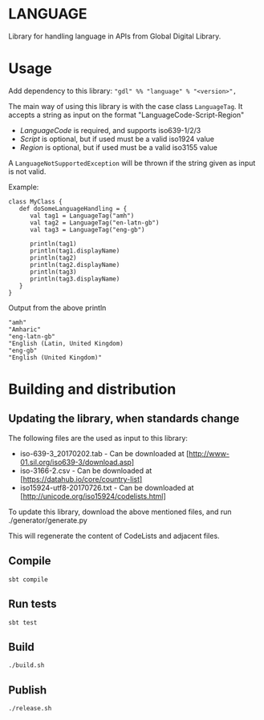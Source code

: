 # LANGUAGE
Library for handling language in APIs from Global Digital Library.

# Usage
Add dependency to this library: `"gdl" %% "language" % "<version>",`

The main way of using this library is with the case class `LanguageTag`.
It accepts a string as input on the format "LanguageCode-Script-Region"
* _LanguageCode_ is required, and supports iso639-1/2/3
* _Script_ is optional, but if used must be a valid iso1924 value
* _Region_ is optional, but if used must be a valid iso3155 value

A `LanguageNotSupportedException` will be thrown if the string given as input is not valid.

Example:

    class MyClass {
       def doSomeLanguageHandling = {
          val tag1 = LanguageTag("amh")
          val tag2 = LanguageTag("en-latn-gb")
          val tag3 = LanguageTag("eng-gb")
          
          println(tag1)
          println(tag1.displayName)
          println(tag2)
          println(tag2.displayName)
          println(tag3) 
          println(tag3.displayName)
       }
    }
    
Output from the above println

    "amh"
    "Amharic"
    "eng-latn-gb"
    "English (Latin, United Kingdom)
    "eng-gb"
    "English (United Kingdom)"
 

# Building and distribution

## Updating the library, when standards change
The following files are the used as input to this library:

* iso-639-3_20170202.tab - Can be downloaded at [http://www-01.sil.org/iso639-3/download.asp]
* iso-3166-2.csv - Can be downloaded at [https://datahub.io/core/country-list]
* iso15924-utf8-20170726.txt - Can be downloaded at [http://unicode.org/iso15924/codelists.html]

To update this library, download the above mentioned files, and run ./generator/generate.py

This will regenerate the content of CodeLists and adjacent files.

## Compile
    sbt compile

## Run tests
    sbt test

## Build
    ./build.sh

## Publish
    ./release.sh
